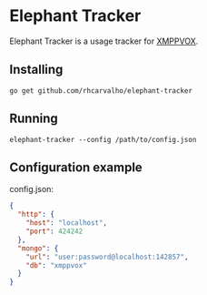 Elephant Tracker
================

Elephant Tracker is a usage tracker for [XMPPVOX](https://github.com/rhcarvalho/xmppvox).


Installing
----------

    go get github.com/rhcarvalho/elephant-tracker


Running
-------

    elephant-tracker --config /path/to/config.json


Configuration example
---------------------

config.json:

```json
{
  "http": {
    "host": "localhost",
    "port": 424242
  },
  "mongo": {
    "url": "user:password@localhost:142857",
    "db": "xmppvox"
  }
}
```
